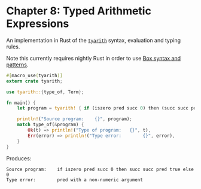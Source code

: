# Chapter 8: Typed Arithmetic Expressions

An implementation in Rust of the [`tyarith`](https://www.cis.upenn.edu/~bcpierce/tapl/checkers/tyarith/core.ml) syntax, evaluation and typing rules.

Note this currently requires nightly Rust in order to use [Box syntax and patterns](https://doc.rust-lang.org/book/box-syntax-and-patterns.html).

```rust
#[macro_use(tyarith)]
extern crate tyarith;

use tyarith::{type_of, Term};

fn main() {
    let program = tyarith! { if (iszero pred succ 0) then (succ succ pred true) else (0) };

    println!("Source program:    {}", program);
    match type_of(&program) {
        Ok(t) => println!("Type of program:   {}", t),
        Err(error) => println!("Type error:        {}", error),
    }
}
```

Produces:

```
Source program:    if iszero pred succ 0 then succ succ pred true else 0
Type error:        pred with a non-numeric argument
```
